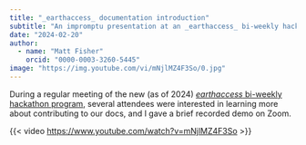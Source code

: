 ```yaml
---
title: "_earthaccess_ documentation introduction"
subtitle: "An impromptu presentation at an _earthaccess_ bi-weekly hackathon"
date: "2024-02-20"
author:
  - name: "Matt Fisher"
    orcid: "0000-0003-3260-5445"
image: "https://img.youtube.com/vi/mNjlMZ4F3So/0.jpg"
---
```


During a regular meeting of the new (as of 2024)
[_earthaccess_ bi-weekly hackathon program](https://github.com/nsidc/earthaccess/discussions/440),
several attendees were interested in learning more about contributing to our docs, and
I gave a brief recorded demo on Zoom.

{{< video https://www.youtube.com/watch?v=mNjlMZ4F3So >}}
